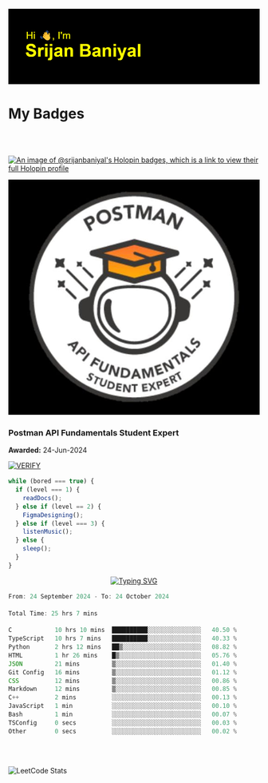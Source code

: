 ![Header](./header.png)

# My Badges

<Br />
<Br />

[![An image of @srijanbaniyal's Holopin badges, which is a link to view their full Holopin profile](https://holopin.me/srijanbaniyal)](https://holopin.io/@srijanbaniyal)

[![Postman API Fundamentals Student Expert](/Postman.jpeg)](https://api.badgr.io/public/assertions/r9BLLy0oTfKJBbkGuDI1zA)

### Postman API Fundamentals Student Expert

**Awarded:** 24-Jun-2024

[![VERIFY](https://img.shields.io/badge/VERIFY-blue)](https://badgecheck.io?url=https%3A%2F%2Fapi.badgr.io%2Fpublic%2Fassertions%2Fr9BLLy0oTfKJBbkGuDI1zA)

```javascript
while (bored === true) {
  if (level === 1) {
    readDocs();
  } else if (level == 2) {
    FigmaDesigning();
  } else if (level === 3) {
    listenMusic();
  } else {
    sleep();
  }
}
```

<p align="center">
  <a href="https://git.io/typing-svg"><img src="https://readme-typing-svg.demolab.com?font=Tilt+Prism&size=30&pause=1000&color=0FF75B&center=true&vCenter=true&width=800&height=80&lines=Time+spent+on+various+Programming+languages" alt="Typing SVG" /></a>
</p>

<!--START_SECTION:waka-->

```TypeScript
From: 24 September 2024 - To: 24 October 2024

Total Time: 25 hrs 7 mins

C            10 hrs 10 mins  ██████████░░░░░░░░░░░░░░░   40.50 %
TypeScript   10 hrs 7 mins   ██████████░░░░░░░░░░░░░░░   40.33 %
Python       2 hrs 12 mins   ██▒░░░░░░░░░░░░░░░░░░░░░░   08.82 %
HTML         1 hr 26 mins    █▒░░░░░░░░░░░░░░░░░░░░░░░   05.76 %
JSON         21 mins         ▒░░░░░░░░░░░░░░░░░░░░░░░░   01.40 %
Git Config   16 mins         ▒░░░░░░░░░░░░░░░░░░░░░░░░   01.12 %
CSS          12 mins         ▒░░░░░░░░░░░░░░░░░░░░░░░░   00.86 %
Markdown     12 mins         ▒░░░░░░░░░░░░░░░░░░░░░░░░   00.85 %
C++          2 mins          ░░░░░░░░░░░░░░░░░░░░░░░░░   00.13 %
JavaScript   1 min           ░░░░░░░░░░░░░░░░░░░░░░░░░   00.10 %
Bash         1 min           ░░░░░░░░░░░░░░░░░░░░░░░░░   00.07 %
TSConfig     0 secs          ░░░░░░░░░░░░░░░░░░░░░░░░░   00.03 %
Other        0 secs          ░░░░░░░░░░░░░░░░░░░░░░░░░   00.02 %
```

<!--END_SECTION:waka-->

<Br />
<Br />

![LeetCode Stats](https://leetcard.jacoblin.cool/Srijan-Baniyal?theme=dark&font=Rasa&ext=contest)
